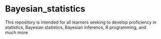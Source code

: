 # Bayesian_statistics
This repository is intended for all learners seeking to develop proficiency in statistics, Bayesian statistics, Bayesian inference, R programming, and much more
